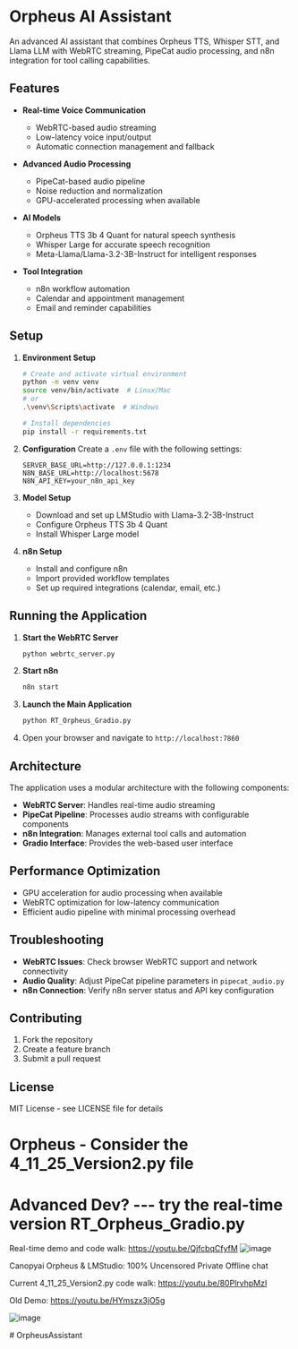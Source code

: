 # Orpheus AI Assistant

An advanced AI assistant that combines Orpheus TTS, Whisper STT, and Llama LLM with WebRTC streaming, PipeCat audio processing, and n8n integration for tool calling capabilities.

## Features

- **Real-time Voice Communication**
  - WebRTC-based audio streaming
  - Low-latency voice input/output
  - Automatic connection management and fallback

- **Advanced Audio Processing**
  - PipeCat-based audio pipeline
  - Noise reduction and normalization
  - GPU-accelerated processing when available

- **AI Models**
  - Orpheus TTS 3b 4 Quant for natural speech synthesis
  - Whisper Large for accurate speech recognition
  - Meta-Llama/Llama-3.2-3B-Instruct for intelligent responses

- **Tool Integration**
  - n8n workflow automation
  - Calendar and appointment management
  - Email and reminder capabilities

## Setup

1. **Environment Setup**
   ```bash
   # Create and activate virtual environment
   python -m venv venv
   source venv/bin/activate  # Linux/Mac
   # or
   .\venv\Scripts\activate  # Windows
   
   # Install dependencies
   pip install -r requirements.txt
   ```

2. **Configuration**
   Create a `.env` file with the following settings:
   ```env
   SERVER_BASE_URL=http://127.0.0.1:1234
   N8N_BASE_URL=http://localhost:5678
   N8N_API_KEY=your_n8n_api_key
   ```

3. **Model Setup**
   - Download and set up LMStudio with Llama-3.2-3B-Instruct
   - Configure Orpheus TTS 3b 4 Quant
   - Install Whisper Large model

4. **n8n Setup**
   - Install and configure n8n
   - Import provided workflow templates
   - Set up required integrations (calendar, email, etc.)

## Running the Application

1. **Start the WebRTC Server**
   ```bash
   python webrtc_server.py
   ```

2. **Start n8n**
   ```bash
   n8n start
   ```

3. **Launch the Main Application**
   ```bash
   python RT_Orpheus_Gradio.py
   ```

4. Open your browser and navigate to `http://localhost:7860`

## Architecture

The application uses a modular architecture with the following components:

- **WebRTC Server**: Handles real-time audio streaming
- **PipeCat Pipeline**: Processes audio streams with configurable components
- **n8n Integration**: Manages external tool calls and automation
- **Gradio Interface**: Provides the web-based user interface

## Performance Optimization

- GPU acceleration for audio processing when available
- WebRTC optimization for low-latency communication
- Efficient audio pipeline with minimal processing overhead

## Troubleshooting

- **WebRTC Issues**: Check browser WebRTC support and network connectivity
- **Audio Quality**: Adjust PipeCat pipeline parameters in `pipecat_audio.py`
- **n8n Connection**: Verify n8n server status and API key configuration

## Contributing

1. Fork the repository
2. Create a feature branch
3. Submit a pull request

## License

MIT License - see LICENSE file for details

# Orpheus - Consider the 4_11_25_Version2.py file

# Advanced Dev? --- try the real-time version RT_Orpheus_Gradio.py

Real-time demo and code walk:  https://youtu.be/QjfcbqCfyfM
![image](https://github.com/user-attachments/assets/49b65654-0206-486f-9f9a-5b4a816292bb)

Canopyai Orpheus &amp; LMStudio: 100% Uncensored Private Offline chat 

Current 4_11_25_Version2.py code walk:  https://youtu.be/80PlrvhpMzI

Old Demo:  https://youtu.be/HYmszx3jO5g

![image](https://github.com/user-attachments/assets/abd1e544-2868-4300-aa5c-156649d7291e)

#   O r p h e u s A s s i s t a n t  
 